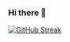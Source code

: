 ### Hi there 👋
[![GitHub Streak](https://streak-stats.demolab.com?user=banugungor)](https://git.io/streak-stats)
<!--
**Banugungor/Banugungor** is a ✨ _special_ ✨ repository because its `README.md` (this file) appears on your GitHub profile.
[![GitHub Streak](https://streak-stats.demolab.com/?user=banugungor)](https://git.io/streak-stats)
Here are some ideas to get you started:
[![Anurag's GitHub stats](https://github-readme-stats.vercel.app/api?username=anuraghazra)](https://github.com/anuraghazra/github-readme-stats)
![](https://komarev.com/ghpvc/?banugungor=your-github-banugungor)
[![Top Langs](https://github-readme-stats.vercel.app/api/top-langs/?username=banugungor&layout=compact)](https://github.com/anuraghazra/github-readme-stats)
![Banu's GitHub stats](https://github-readme-stats.vercel.app/api?username=banugungor&count_private=true)
![Banu's GitHub stats](https://github-readme-stats.vercel.app/api?username=banugungor&show_icons=true&theme=radical)
- 🔭 I’m currently working on ...
- 🌱 I’m currently learning ...
- 👯 I’m looking to collaborate on ...
- 🤔 I’m looking for help with ...
- 💬 Ask me about ...
- 📫 How to reach me: ...
- 😄 Pronouns: ...
- ⚡ Fun fact: ...
-->
